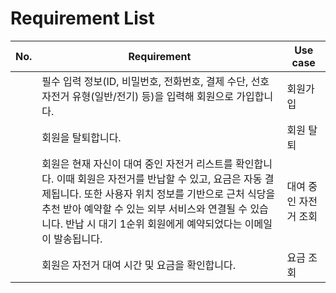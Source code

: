 # Requirement List

| No. | Requirement                                                                                                                                                                                                                                                                                 | Use case              |
| --- | ------------------------------------------------------------------------------------------------------------------------------------------------------------------------------------------------------------------------------------------------------------------------------------------- | --------------------- |
|     | 필수 입력 정보(ID, 비밀번호, 전화번호, 결제 수단, 선호 자전거 유형(일반/전기) 등)을 입력해 회원으로 가입합니다.                                                                                                                                                                             | 회원가입              |
|     | 회원을 탈퇴합니다.                                                                                                                                                                                                                                                                          | 회원 탈퇴             |
|     | 회원은 현재 자신이 대여 중인 자전거 리스트를 확인합니다. 이때 회원은 자전거를 반납할 수 있고, 요금은 자동 결제됩니다. 또한 사용자 위치 정보를 기반으로 근처 식당을 추천 받아 예약할 수 있는 외부 서비스와 연결될 수 있습니다. 반납 시 대기 1순위 회원에게 예약되었다는 이메일이 발송됩니다. | 대여 중인 자전거 조회 |
|     | 회원은 자전거 대여 시간 및 요금을 확인합니다.                                                                                                                                                                                                                                               | 요금 조회             |
